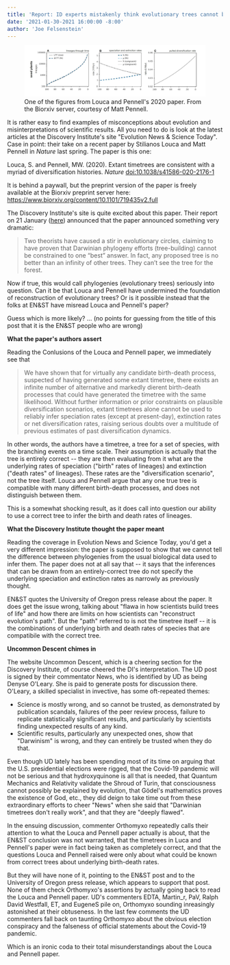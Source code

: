 ```yaml
---
title: 'Report: ID experts mistakenly think evolutionary trees cannot be reconstructed'
date: '2021-01-30-2021 16:00:00 -8:00'
author: 'Joe Felsenstein'
---
```


<figure>
<img src="/uploads/2021/Seedplants.jpg"/>
<figcaption> <tiny>One of the figures from Louca and Pennell's 2020 paper.  From the Biorxiv server, courtesy of Matt Pennell.</tiny></figcaption>
</figure>

<p>
It is rather easy to find examples of misconceptions about evolution and misinterpretations of scientific results. All you need to do is look at the latest articles at the Discovery Institute's site "Evolution News &amp; Science Today".  Case in point: their take on a recent paper by Stilianos Louca and Matt Pennell in <em>Nature</em> last spring.  The paper is
this one:
<P>
Louca, S. and Pennell, MW. (2020). Extant timetrees are consistent with a myriad of diversification histories. <em>Nature</em>  <a href="https://doi:10.1038/s41586-020-2176-1">doi:10.1038/s41586-020-2176-1</a>
<P>
It is behind a paywall, but the preprint version of the paper is
freely available at the Biorxiv preprint server here: <a href="https://www.biorxiv.org/content/10.1101/719435v2.full">
https://www.biorxiv.org/content/10.1101/719435v2.full</a>
<P>
The Discovery Institute's site is quite excited about this paper.  Their
report on 21 January (<a href="https://evolutionnews.org/2021/01/controversy-arising-timetrees-unconstrained/">here</a>) announced that the paper announced something very dramatic:
<blockquote> Two theorists have caused a stir in evolutionary circles, claiming to have proven that Darwinian phylogeny efforts (tree-building) cannot be constrained to one “best” answer. In fact, any proposed tree is no better than an infinity of other trees. They can’t see the tree for the forest.  </blockquote>
<p>
Now if true, this would call phylogenies (evolutionary trees) seriously
into question.  Can it be that Louca and Pennell have undermined the
foundation of reconstruction of evolutionary trees?  Or is it possible
instead that the folks at EN&amp;ST have misread Louca and Pennell's paper?
<p>
Guess which is more likely? ...
<!--more-->
(no points for guessing from the title of this post that it is the EN&amp;ST people who are wrong)
<P>
<strong>What the paper's authors assert</strong>
<P>
Reading the Conlusions of the Louca and Pennell paper, we immediately see that
<blockquote>
We have shown that for virtually any candidate birth-death process, suspected of having generated some extant timetree, there exists an infinite number of alternative and markedly dierent birth-death processes that could have generated the timetree with the same likelihood. Without further information or prior constraints on plausible diversification scenarios, extant timetrees alone cannot be used to reliably infer speciation rates (except at present-day), extinction rates or net diversification rates, raising serious doubts over a multitude of previous estimates of past diversification dynamics.
</blockquote>

In other words, the authors have a timetree, a tree for a set of species, with the
branching events on a time scale.  Their assumption is actually that the tree is entirely correct -- they are then evaluating from it what are the underlying rates of speciation ("birth" rates of lineages) and extinction ("death rates" of lineages). These rates are the "diversification
scenario", not the tree itself.  Louca and Pennell argue that any one true tree is compatible with many different birth-death processes, and does not distinguish between them.
<p>
This is a somewhat shocking result, as it does call into question our ability to 
use a correct tree to infer the birth and death rates of lineages.  
<p>
<strong>What the Discovery Institute thought the paper meant</strong>
<p>
Reading the coverage in Evolution News and Science Today, you'd get a very different impression: the paper is supposed to show that we cannot tell the difference between
phylogenies from the usual biological data used to infer them.  The paper does not
at all say that -- it says that the inferences that can be drawn from an entirely-correct tree do not specify the underlying speciation and extinction rates as narrowly as
previously thought.
<p>
EN&amp;ST quotes the University of Oregon press release about the paper.  It does get
the issue wrong, talking about "flawa in how scientists build trees of life" and how there are limits on how scientists can "reconstruct evolution's path".  But the "path"
referred to is not the timetree itself -- it is the combinations of underlying birth and death rates of species that are compatibile with the correct tree.
<p>
<strong> Uncommon Descent chimes in </strong>
<p>
The website Uncommon Descent, which is a cheering section for the Discovery Institute, of course cheered the DI's interpretation.  The UD post is signed by their commentator News, who is identified by UD as being Denyse O'Leary.  She is paid to generate posts for discussion there.  O'Leary, a skilled specialist in invective,
has some oft-repeated themes:
<ul>
<li> Science is mostly wrong, and so cannot be trusted, as demonstrated by publication scandals, failures of the
peer review process, failure to replicate statistically significant results, and particularly by scientists finding unexpected results of any kind.
<li> Scientific results, particularly any unexpected ones, show that "Darwinism" is wrong, and they can entirely be trusted when they do that.
</ul>

Even though UD lately has been spending most of its time on arguing that the U.S. presidential elections were
rigged, that the Covid-19 pandemic will not be serious and that hydroxyquinone is all that is needed, that Quantum Mechanics and Relativity validate the Shroud of Turin, that
consciousness cannot possibly be explained by evolution, that G&ouml;del's mathematics proves the existence of God, etc., they did deign to take time out from these extraordinary efforts to
cheer "News" when she said that "Darwinian timetrees don't really work", and that they are "deeply flawed".  
<p>
In the ensuing discussion, commenter Orthomyxo repeatedly calls their attention to what the Louca and Pennell paper actually is about, that the EN&amp;ST conclusion was not warranted, that the timetrees in Luca and Pennell's paper were in fact being taken as completely correct, and that the questions
Louca and Pennell raised were only about what could be known from correct trees about underlying birth-death rates.
<p>
But they will have none of it, pointing to the EN&amp;ST post and to the University of Oregon press release, which appears to support that post.  None of them check Orthomyxo's assertions by actually going back to read the Louca and Pennell paper.  UD's commenters EDTA, Martin_r, PaV, Ralph David Westfall, ET, and EugeneS pile on, Orthomyxo sounding inreasingly astonished at their obtuseness.  In the last few comments the UD commenters fall back on taunting Orthomyxo about the obvious election conspiracy and the falseness of official statements about the Covid-19 pandemic.
<p>
Which is an ironic coda to their total misunderstandings about the Louca and Pennell paper.

